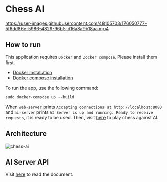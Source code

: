 # Chess AI

https://user-images.githubusercontent.com/48105703/176050777-5f6dd86e-5986-4829-96b5-d16a8a9b18aa.mp4

## How to run
This application requires `Docker` and `Docker compose`. Please install them first.
* [Docker installation](https://www.docker.com/get-started)
* [Docker compose installation](https://docs.docker.com/compose/install/)

To run the app, use the following command:
```
sudo docker-compose up --build
```

When `web-server` prints `Accepting connections at http://localhost:8080` and `ai-server` prints `AI Server is up and running. Ready to receive requests`, it is ready to be used. Then, visit [here](http://localhost:8080) to play chess against AI.

## Architecture
![chess-ai](https://user-images.githubusercontent.com/48105703/176066285-cbd06b4c-f43c-4a3c-965f-1622d5719993.png)

## AI Server API
Visit [here](https://seoulsky.github.io/chess-ai/) to read the document.
